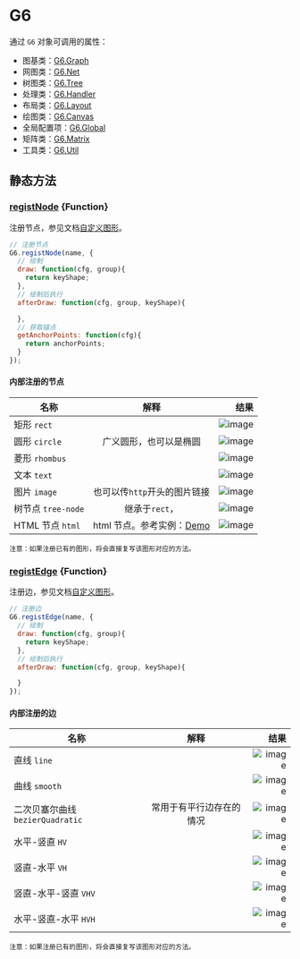 <!--
 index: 0
 title: G6
 resource:
   jsFiles:
     - ${url.g6}
-->

# G6

通过 `G6` 对象可调用的属性：

* 图基类：[G6.Graph](./graph)
* 网图类：[G6.Net](./layout)
* 树图类：[G6.Tree](./layout)
* 处理类：[G6.Handler](./handler)
* 布局类：[G6.Layout](./layout)
* 绘图类：[G6.Canvas](./canvas)
* 全局配置项：[G6.Global](./global)
* 矩阵类：[G6.Matrix](./matrix)
* 工具类：[G6.Util](./util)

## 静态方法

### [registNode](#registNode) {Function}

注册节点，参见文档[自定义图形](/g6/doc/tutorial/start/custom-shape.html)。

```js
// 注册节点
G6.registNode(name, {
  // 绘制
  draw: function(cfg, group){
    return keyShape;
  },
  // 绘制后执行
  afterDraw: function(cfg, group, keyShape){

  },
  // 获取锚点
  getAnchorPoints: function(cfg){
    return anchorPoints;
  }
});
```

#### 内部注册的节点

| 名称        | 解释           | 结果  |
| ------------- |:-------------:| -----:|
| 矩形 `rect`      |  | ![image](https://zos.alipayobjects.com/rmsportal/eBLoJXBCkDeHqcVEkRTT.png) |
| 圆形 `circle`      | 广义圆形，也可以是椭圆  |   ![image](https://zos.alipayobjects.com/rmsportal/orERcIfvAqIpmlbJpdrp.png) |
| 菱形 `rhombus` |  |    ![image](https://zos.alipayobjects.com/rmsportal/xfVcMIioqzMCtNqDSnKy.png) |
| 文本 `text` |  |    ![image](https://zos.alipayobjects.com/rmsportal/iUqRYTSlLKuwDYXVDveG.png) |
| 图片 `image` | 也可以传`http`开头的图片链接 |    ![image](https://zos.alipayobjects.com/rmsportal/RkCSIGsYUXlMIBsIuiKM.png) |
| 树节点 `tree-node` | 继承于`rect`， |    ![image](https://zos.alipayobjects.com/rmsportal/NuPQuritLREvKVzPlAsM.png) |
| HTML 节点 `html`      | html 节点。参考实例：[Demo](/g6/demo/06-other/htmlnode.html) | ![image](https://gw.alipayobjects.com/zos/rmsportal/SuJoNCCrlhudIOzNvWVA.png) |

`注意：如果注册已有的图形，将会直接复写该图形对应的方法。`

### [registEdge](#registEdge) {Function}

注册边，参见文档[自定义图形](/g6/doc/tutorial/start/custom-shape.html)。

```js
// 注册边
G6.registEdge(name, {
  // 绘制
  draw: function(cfg, group){
    return keyShape;
  },
  // 绘制后执行
  afterDraw: function(cfg, group, keyShape){

  }
});
```

#### 内部注册的边

| 名称        | 解释           | 结果  |
| ------------- |:-------------:| -----:|
| 直线 `line`      |  | ![image](https://zos.alipayobjects.com/rmsportal/ulCbytdOjNZgjxJyAHKW.png) |
| 曲线 `smooth`      |  | ![image](https://zos.alipayobjects.com/rmsportal/WVkwgCTBtPKdeDeVxpqH.png) |
| 二次贝塞尔曲线 `bezierQuadratic`      | 常用于有平行边存在的情况 | ![image](https://zos.alipayobjects.com/rmsportal/YSmiJUpmuXwmlBfvbRsk.png) |
| 水平-竖直 `HV`      |  | ![image](https://zos.alipayobjects.com/rmsportal/KqzyOUZksDtDyrgjrWNU.png) |
| 竖直-水平 `VH`      |  | ![image](https://zos.alipayobjects.com/rmsportal/ydtZnqoLOqJUXfYEMJXl.png) |
| 竖直-水平-竖直 `VHV`      |  | ![image](https://zos.alipayobjects.com/rmsportal/TeSwiNLcUCrCJFXnZkft.png) |
| 水平-竖直-水平 `HVH`      |  | ![image](https://zos.alipayobjects.com/rmsportal/aKZDselfbEHlFPOgKsYW.png) |

`注意：如果注册已有的图形，将会直接复写该图形对应的方法。`
